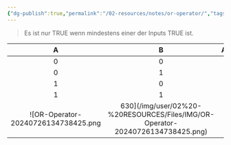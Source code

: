 ```yaml
---
{"dg-publish":true,"permalink":"/02-resources/notes/or-operator/","tags":["informatik","mathe"],"noteIcon":"","updated":"2025-04-17T14:21:36.000+02:00"}
---
```


>Es ist nur TRUE wenn mindestens einer der Inputs TRUE ist.

|  A  |  B  | **A∨B** |
| :-: | :-: | :-----: |
|  0  |  0  |  **0**  |
|  0  |  1  |  **1**  |
|  1  |  0  |  **1**  |
|  1  |  1  |  **1**  |
![OR-Operator-20240726134738425.png|630](/img/user/02%20-%20RESOURCES/Files/IMG/OR-Operator-20240726134738425.png)
